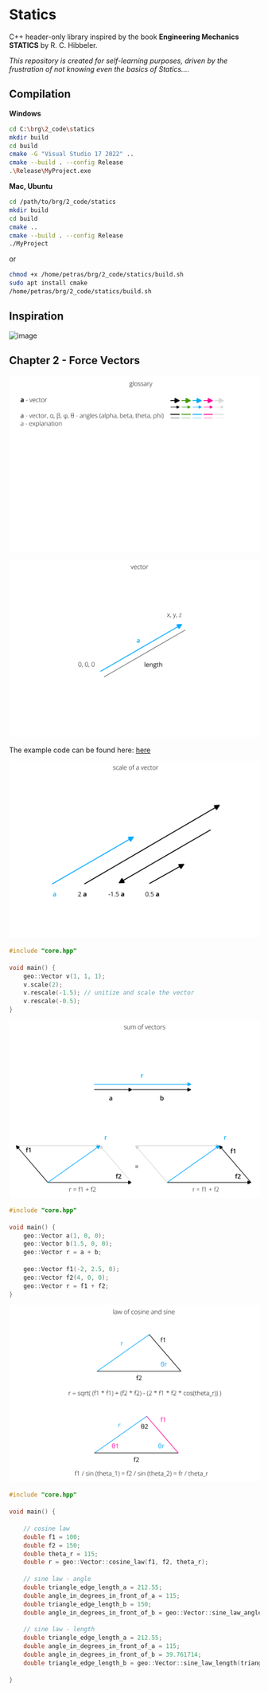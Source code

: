 # Statics

C++ header-only library inspired by the book **Engineering Mechanics STATICS** by R. C. Hibbeler.

_This repository is created for self-learning purposes, driven by the frustration of not knowing even the basics of Statics...._

## Compilation
**Windows**

```bash
cd C:\brg\2_code\statics
mkdir build
cd build
cmake -G "Visual Studio 17 2022" ..
cmake --build . --config Release
.\Release\MyProject.exe
```

**Mac, Ubuntu** 
```bash
cd /path/to/brg/2_code/statics
mkdir build
cd build
cmake ..
cmake --build . --config Release
./MyProject
```

or 

```bash
chmod +x /home/petras/brg/2_code/statics/build.sh
sudo apt install cmake
/home/petras/brg/2_code/statics/build.sh
```

## Inspiration
<img width="783" alt="image" src="https://github.com/petrasvestartas/statics/assets/18013985/bde2fff1-ce70-49c9-9abf-495edb5b7266">

## Chapter 2 - Force Vectors

<p align="center">
  <img alt="Page 1" src="images/chapter2/Page 1.png">
</p>




<p align="center">
  <img alt="Page 1" src="images/chapter2/Page 2.png">
</p>


The example code can be found here: [here](/examples/chapter2/1_vector.cpp)

<p align="center">
  <img alt="Page 1" src="images/chapter2/Page 3.png">
</p>

```cpp
#include "core.hpp"

void main() {
    geo::Vector v(1, 1, 1);
    v.scale(2);
    v.rescale(-1.5); // unitize and scale the vector
    v.rescale(-0.5);
}
```

<p align="center">
  <img alt="Page 1" src="images/chapter2/Page 4.png">
</p>

```cpp
#include "core.hpp"

void main() {
    geo::Vector a(1, 0, 0);
    geo::Vector b(1.5, 0, 0);
    geo::Vector r = a + b;

    geo::Vector f1(-2, 2.5, 0);
    geo::Vector f2(4, 0, 0);
    geo::Vector r = f1 + f2;
}
```

<p align="center">
  <img alt="Page 1" src="images/chapter2/Page 5.png">
</p>


```cpp
#include "core.hpp"

void main() {

    // cosine law
    double f1 = 100;
    double f2 = 150;
    double theta_r = 115;
    double r = geo::Vector::cosine_law(f1, f2, theta_r);

    // sine law - angle
    double triangle_edge_length_a = 212.55;
    double angle_in_degrees_in_front_of_a = 115; 
    double triangle_edge_length_b = 150;
    double angle_in_degrees_in_front_of_b = geo::Vector::sine_law_angle(triangle_edge_length_a, angle_in_degrees_in_front_of_a, triangle_edge_length_b);

    // sine law - length
    double triangle_edge_length_a = 212.55;
    double angle_in_degrees_in_front_of_a = 115;
    double angle_in_degrees_in_front_of_b = 39.761714;
    double triangle_edge_length_b = geo::Vector::sine_law_length(triangle_edge_length_a, angle_in_degrees_in_front_of_a, angle_in_degrees_in_front_of_b);

}
```
